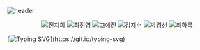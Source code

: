 ![header](https://capsule-render.vercel.app/api?type=waving&color=0:141617,100:303336&height=200&section=header&text=여섯%20대머리&fontSize=75&animation=fadeIn&fontAlignY=35&fontColor=FFFFFF&desc=with%20Groom&descAlignY=55&descAlign=63)

<p align="center">
  <img src="https://github.com/six-bald-heads/.github/assets/47032054/76b84e20-9346-4845-8363-8e8f95d5cb2e" title="전지희"/>
  <img src="https://github.com/six-bald-heads/.github/assets/47032054/91c13ae8-d580-408c-9aae-9b6a6fb99269" title="최진영"/>
  <img src="https://github.com/six-bald-heads/.github/assets/47032054/8924fb3b-066b-48dc-b501-e7f2b52ee6f3" title="고예진"/>
  <img src="https://github.com/six-bald-heads/.github/assets/47032054/da06d83b-170b-4ead-8f87-c1677943c160" title="김지수"/>
  <img src="https://github.com/six-bald-heads/.github/assets/47032054/894e272f-1fd9-4a68-98b9-73f1fdd710b3" title="박경선"/>
  <img src="https://github.com/six-bald-heads/.github/assets/47032054/1b211b52-e893-4115-b232-f4d36744297c" title="최하록"/>
</p>

[![Typing SVG](https://readme-typing-svg.demolab.com?font=Ubuntu&size=50&duration=1500&pause=2000&color=303336&vCenter=true&width=720&height=100&lines=Done+is+better+than+perfect!)](https://git.io/typing-svg)
